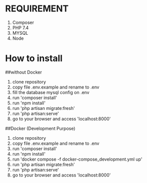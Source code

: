 # REQUIREMENT
1. Composer
2. PHP 7.4
3. MYSQL
4. Node

# How to install
##without Docker
1. clone repository
2. copy file .env.example and rename to .env
3. fill the database mysql config on .env
4. run 'composer install'
5. run 'npm install'
6. run 'php artisan migrate:fresh'
7. run 'php artisan:serve'
8. go to your browser and access 'localhost:8000'

##Docker (Development Purpose)
1. clone repository
2. copy file .env.example and rename to .env
4. run 'composer install'
5. run 'npm install'
6. run 'docker compose -f docker-compose_development.yml up'
7. run 'php artisan migrate:fresh'
8. run 'php artisan:serve'
9. go to your browser and access 'localhost:8000'
